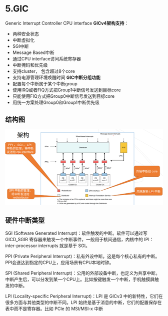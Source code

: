 # 5.GIC

Generic Interrupt Controller CPU interface
**GICv4架构支持**：

* 两种安全状态
* 中断虚拟化
* SGI中断
* Message Based中断
* 通过CPU interface访问系统寄存器
* 中断掩码和优先级
* 支持cluster， 包含超过8个core
* 支持电源管理环境唤醒时间
  **GIC中断分组功能**
* 配置每个中断属于某个中断group
* 使用IRQ或者FIQ方式把Group1中断信号发送到目标core
* 只能使用FIQ方式把Group0中断信号发送到目标core
* 用统一方案处理Group0和Group1中断优先级

## 结构图

![img](vx_images/gic.png)

## 硬件中断类型

SGI (Software Generated Interrupt)：软件触发的中断。软件可以通过写 GICD_SGIR 寄存器来触发一个中断事件，一般用于核间通信，内核中的 IPI：inter-processor interrupts 就是基于 SGI。

PPI (Private Peripheral Interrupt)：私有外设中断。这是每个核心私有的中断。PPI会送达到指定的CPU上，应用场景有CPU本地时钟。

SPI (Shared Peripheral Interrupt)：公用的外部设备中断，也定义为共享中断。中断产生后，可以分发到某一个CPU上。比如按键触发一个中断，手机触摸屏触发的中断。

LPI (Locality-specific Peripheral Interrupt)：LPI 是 GICv3 中的新特性，它们在很多方面与其他类型的中断不同。LPI 始终是基于消息的中断，它们的配置保存在表中而不是寄存器。比如 PCIe 的 MSI/MSI-x 中断
